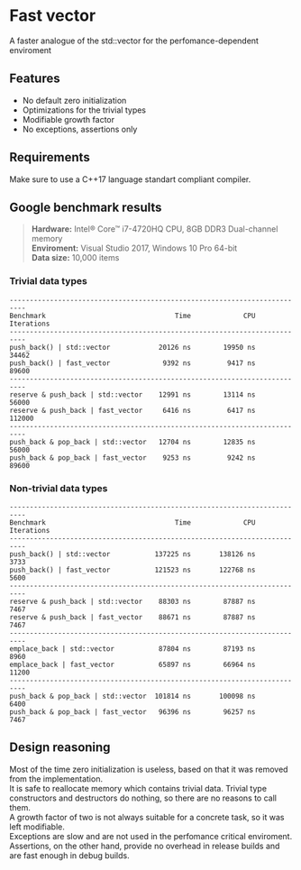 # Fast vector

A faster analogue of the std::vector for the perfomance-dependent enviroment

## Features

* No default zero initialization
* Optimizations for the trivial types
* Modifiable growth factor
* No exceptions, assertions only

## Requirements

Make sure to use a C++17 language standart compliant compiler.

## Google benchmark results

> **Hardware:** Intel® Core™ i7-4720HQ CPU, 8GB DDR3 Dual-channel memory<br/>
> **Enviroment:** Visual Studio 2017, Windows 10 Pro 64-bit<br/>
> **Data size:** 10,000 items

### Trivial data types

```
--------------------------------------------------------------------------
Benchmark                                Time             CPU   Iterations
--------------------------------------------------------------------------
push_back() | std::vector            20126 ns        19950 ns        34462
push_back() | fast_vector             9392 ns         9417 ns        89600
--------------------------------------------------------------------------
reserve & push_back | std::vector    12991 ns        13114 ns        56000
reserve & push_back | fast_vector     6416 ns         6417 ns       112000
--------------------------------------------------------------------------
push_back & pop_back | std::vector   12704 ns        12835 ns        56000
push_back & pop_back | fast_vector    9253 ns         9242 ns        89600
```

### Non-trivial data types

```
--------------------------------------------------------------------------
Benchmark                                Time             CPU   Iterations
--------------------------------------------------------------------------
push_back() | std::vector           137225 ns       138126 ns         3733
push_back() | fast_vector           121523 ns       122768 ns         5600
--------------------------------------------------------------------------
reserve & push_back | std::vector    88303 ns        87887 ns         7467
reserve & push_back | fast_vector    88671 ns        87887 ns         7467
--------------------------------------------------------------------------
emplace_back | std::vector           87804 ns        87193 ns         8960
emplace_back | fast_vector           65897 ns        66964 ns        11200
--------------------------------------------------------------------------
push_back & pop_back | std::vector  101814 ns       100098 ns         6400
push_back & pop_back | fast_vector   96396 ns        96257 ns         7467
```

## Design reasoning

Most of the time zero initialization is useless, based on that it was removed from the implementation.<br/>
It is safe to reallocate memory which contains trivial data. Trivial type constructors and destructors do nothing, so there are no reasons to call them.<br/>
A growth factor of two is not always suitable for a concrete task, so it was left modifiable.<br/>
Exceptions are slow and are not used in the perfomance critical enviroment. Assertions, on the other hand, provide no overhead in release builds and are fast enough in debug builds.
